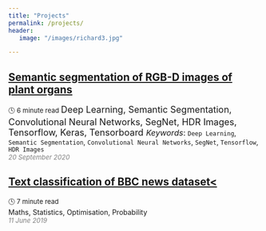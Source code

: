 ```yaml
---
title: "Projects"
permalink: /projects/
header:
   image: "/images/richard3.jpg"

---
```

## [Semantic segmentation of RGB-D images of plant organs](https://alpharouk.github.io/semantic-segmentation-of-plants-with-segnet/)
<font size="2">:clock4: 6 minute read  </font>
<font size="4">Deep Learning, Semantic Segmentation, Convolutional Neural Networks, SegNet, HDR Images, Tensorflow, Keras, Tensorboard  </font>
<font size="3"> *Keywords*: </font> `Deep Learning`, `Semantic Segmentation`, `Convolutional Neural Networks`, `SegNet`, `Tensorflow`, `HDR Images`  
<span style="color:grey">*<font size="2">20 September 2020</font>*</span>

## [Text classification of BBC news dataset<](https://alpharouk.github.io/nlp-project/)
<font size="2">:clock4: 7 minute read</font>  
Maths, Statistics, Optimisation, Probability   
<span style="color:grey">*<font size="2">11 June 2019</font>*</span>
